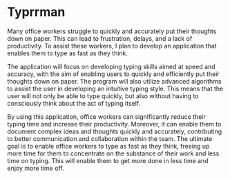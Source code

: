# Typrrman

Many office workers struggle to quickly and accurately put their thoughts down on paper. This can lead to frustration,
delays, and a lack of productivity. To assist these workers, I plan to develop an application that enables them to type
as fast as they think.

The application will focus on developing typing skills aimed at speed and accuracy, with the aim of enabling users to
quickly and efficiently put their thoughts down on paper.
The program will also utilize advanced algorithms to assist the user in developing an intuitive typing style. This means
that the user will not only be able to type quickly, but also without having to consciously think about the act of
typing itself.

By using this application, office workers can significantly reduce their typing time and increase their productivity.
Moreover, it can enable them to document complex ideas and thoughts quickly and accurately, contributing to better
communication and collaboration within the team.
The ultimate goal is to enable office workers to type as fast as they think, freeing up more time for them to
concentrate on the substance of their work and less time on typing. This will enable them to get more done in less time
and enjoy more time off.
